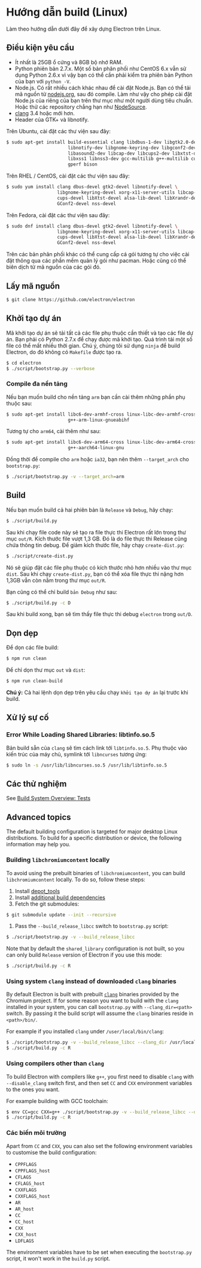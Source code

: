 # Hướng dẫn build (Linux)

Làm theo hướng dẫn dưới đây để xây dựng Electron trên Linux.

## Điều kiện yêu cầu

* Ít nhất là 25GB ổ cứng và 8GB bộ nhớ RAM.
* Python phiên bản 2.7.x. Một số bản phân phối như CentOS 6.x vẫn sử dụng Python 2.6.x vì vậy bạn có thể cần phải kiểm tra phiên bản Python của bạn với `python -V`.
* Node.js. Có rất nhiều cách khác nhau để cài đặt Node.js. Bạn có thể tải mã nguồn từ [nodejs.org](http://nodejs.org), sau đó compile. Làm như vậy cho phép cài đặt Node.js của riêng của bạn trên thư mục như một người dùng tiêu chuẩn. Hoặc thử các repository chẳng hạn như [NodeSource](https://nodesource.com/blog/nodejs-v012-iojs-and-the-nodesource-linux-repositories).
* [clang](https://clang.llvm.org/get_started.html) 3.4 hoặc mới hơn.
* Header của GTK+ và libnotify.

Trên Ubuntu, cài đặt các thư viện sau đây:

```sh
$ sudo apt-get install build-essential clang libdbus-1-dev libgtk2.0-dev \
                       libnotify-dev libgnome-keyring-dev libgconf2-dev \
                       libasound2-dev libcap-dev libcups2-dev libxtst-dev \
                       libxss1 libnss3-dev gcc-multilib g++-multilib curl \
                       gperf bison
```

Trên RHEL / CentOS, cài đặt các thư viện sau đây:

```sh
$ sudo yum install clang dbus-devel gtk2-devel libnotify-devel \
                   libgnome-keyring-devel xorg-x11-server-utils libcap-devel \
                   cups-devel libXtst-devel alsa-lib-devel libXrandr-devel \
                   GConf2-devel nss-devel
```

Trên Fedora, cài đặt các thư viện sau đây:

```sh
$ sudo dnf install clang dbus-devel gtk2-devel libnotify-devel \
                   libgnome-keyring-devel xorg-x11-server-utils libcap-devel \
                   cups-devel libXtst-devel alsa-lib-devel libXrandr-devel \
                   GConf2-devel nss-devel
```

Trên các bản phân phối khác có thể cung cấp cá gói tương tự cho việc cài đặt thông qua các phần mềm quản lý gói như pacman. Hoặc cũng có thể biên dịch từ mã nguồn của các gói đó.

## Lấy mã nguồn

```sh
$ git clone https://github.com/electron/electron
```

## Khởi tạo dự án

Mã khởi tạo dự án sẽ tải tất cả các file phụ thuộc cần thiết và tạo các file dự án. Bạn phải có Python 2.7.x để chạy được mã khởi tạo. Quá trình tải một số file có thể mất nhiều thời gian. Chú ý, chúng tôi sử dụng `ninja` để build Electron, do đó không có `Makefile` được tạo ra.

```sh
$ cd electron
$ ./script/bootstrap.py --verbose
```

### Compile đa nền tảng

Nếu bạn muốn build cho nền tảng `arm` bạn cần cài thêm những phần phụ thuộc sau:

```sh
$ sudo apt-get install libc6-dev-armhf-cross linux-libc-dev-armhf-cross \
                       g++-arm-linux-gnueabihf
```

Tương tự cho `arm64`, cài thêm như sau:

```sh
$ sudo apt-get install libc6-dev-arm64-cross linux-libc-dev-arm64-cross \
                       g++-aarch64-linux-gnu
```

Đồng thời để compile cho `arm` hoặc `ia32`, bạn nên thêm `--target_arch` cho `bootstrap.py`:

```sh
$ ./script/bootstrap.py -v --target_arch=arm
```

## Build

Nếu bạn muốn build cả hai phiên bản là `Release` và `Debug`, hãy chạy:

```sh
$ ./script/build.py
```

Sau khi chạy file code này sẽ tạo ra file thực thi Electron rất lớn trong thư mục `out/R`. Kích thước file vượt 1,3 GB. Đó là do file thực thi Release cũng chứa thông tin debug. Để giảm kích thước file, hãy chạy `create-dist.py`:

```sh
$ ./script/create-dist.py
```

Nó sẽ giúp đặt các file phụ thuộc có kích thước nhỏ hơn nhiều vào thư mục `dist`. Sau khi chạy `create-dist.py`, bạn có thể xóa file thực thi nặng hơn 1,3GB vẫn còn nằm trong thư mục `out/R`.

Bạn cũng có thể chỉ build `bản Debug` như sau:

```sh
$ ./script/build.py -c D
```

Sau khi build xong, bạn sẽ tìm thấy file thực thi debug `electron` trong `out/D`.

## Dọn dẹp

Để dọn các file build:

```sh
$ npm run clean
```

Để chỉ dọn thư mục `out` và `dist`:

```sh
$ npm run clean-build
```

**Chú ý:** Cả hai lệnh dọn dẹp trên yêu cầu chạy `khởi tạo dự án` lại trước khi build.

## Xử lý sự cố

### Error While Loading Shared Libraries: libtinfo.so.5

Bản build sẵn của `clang` sẽ tìm cách link tới `libtinfo.so.5`. Phụ thuộc vào kiến trúc của máy chủ, symlink tới `libncurses` tương ứng:

```sh
$ sudo ln -s /usr/lib/libncurses.so.5 /usr/lib/libtinfo.so.5
```

## Các thử nghiệm

See [Build System Overview: Tests](build-system-overview.md#tests)

## Advanced topics

The default building configuration is targeted for major desktop Linux distributions. To build for a specific distribution or device, the following information may help you.

### Building `libchromiumcontent` locally

To avoid using the prebuilt binaries of `libchromiumcontent`, you can build `libchromiumcontent` locally. To do so, follow these steps:

1. Install [depot_tools](https://chromium.googlesource.com/chromium/src/+/master/docs/linux_build_instructions.md#Install)
2. Install [additional build dependencies](https://chromium.googlesource.com/chromium/src/+/master/docs/linux_build_instructions.md#Install-additional-build-dependencies)
3. Fetch the git submodules:

```sh
$ git submodule update --init --recursive
```

1. Pass the `--build_release_libcc` switch to `bootstrap.py` script:

```sh
$ ./script/bootstrap.py -v --build_release_libcc
```

Note that by default the `shared_library` configuration is not built, so you can only build `Release` version of Electron if you use this mode:

```sh
$ ./script/build.py -c R
```

### Using system `clang` instead of downloaded `clang` binaries

By default Electron is built with prebuilt [`clang`](https://clang.llvm.org/get_started.html) binaries provided by the Chromium project. If for some reason you want to build with the `clang` installed in your system, you can call `bootstrap.py` with `--clang_dir=<path>` switch. By passing it the build script will assume the `clang` binaries reside in `<path>/bin/`.

For example if you installed `clang` under `/user/local/bin/clang`:

```sh
$ ./script/bootstrap.py -v --build_release_libcc --clang_dir /usr/local
$ ./script/build.py -c R
```

### Using compilers other than `clang`

To build Electron with compilers like `g++`, you first need to disable `clang` with `--disable_clang` switch first, and then set `CC` and `CXX` environment variables to the ones you want.

For example building with GCC toolchain:

```sh
$ env CC=gcc CXX=g++ ./script/bootstrap.py -v --build_release_libcc --disable_clang
$ ./script/build.py -c R
```

### Các biến môi trường

Apart from `CC` and `CXX`, you can also set the following environment variables to customise the build configuration:

* `CPPFLAGS`
* `CPPFLAGS_host`
* `CFLAGS`
* `CFLAGS_host`
* `CXXFLAGS`
* `CXXFLAGS_host`
* `AR`
* `AR_host`
* `CC`
* `CC_host`
* `CXX`
* `CXX_host`
* `LDFLAGS`

The environment variables have to be set when executing the `bootstrap.py` script, it won't work in the `build.py` script.